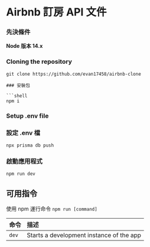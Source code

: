 # Airbnb 訂房 API 文件

### 先決條件

**Node 版本 14.x**

### Cloning the repository

````shell
git clone https://github.com/evan17458/airbnb-clone

### 安裝包

```shell
npm i
````

### Setup .env file

### 設定 .env 檔

```shell
npx prisma db push

```

### 啟動應用程式

```shell
npm run dev
```

## 可用指令

使用 npm 運行命令 `npm run [command]`

| 命令  | 描述                                     |
| :---- | :--------------------------------------- |
| `dev` | Starts a development instance of the app |
